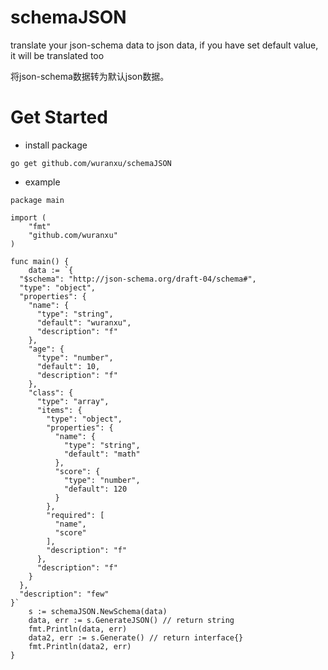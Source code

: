 # schemaJSON
translate your json-schema data to json data, if you have set default value, it will be translated too

将json-schema数据转为默认json数据。


# Get Started

- install package

```
go get github.com/wuranxu/schemaJSON

```

- example

```
package main

import (
	"fmt"
	"github.com/wuranxu"
)

func main() {
	data := `{
  "$schema": "http://json-schema.org/draft-04/schema#",
  "type": "object",
  "properties": {
    "name": {
      "type": "string",
      "default": "wuranxu",
      "description": "f"
    },
    "age": {
      "type": "number",
      "default": 10,
      "description": "f"
    },
    "class": {
      "type": "array",
      "items": {
        "type": "object",
        "properties": {
          "name": {
            "type": "string",
            "default": "math"
          },
          "score": {
            "type": "number",
            "default": 120
          }
        },
        "required": [
          "name",
          "score"
        ],
        "description": "f"
      },
      "description": "f"
    }
  },
  "description": "few"
}`
	s := schemaJSON.NewSchema(data)
	data, err := s.GenerateJSON() // return string
	fmt.Println(data, err)
	data2, err := s.Generate() // return interface{}
	fmt.Println(data2, err)
}

```
